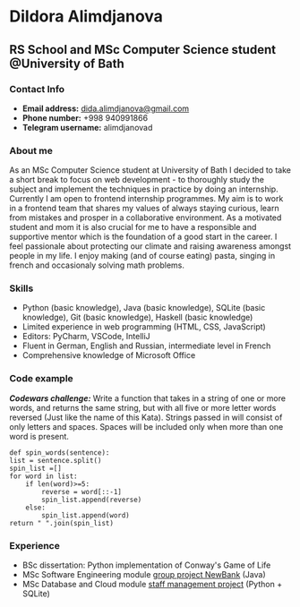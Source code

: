 # Dildora Alimdjanova
## RS School and MSc Computer Science student @University of Bath

### Contact Info ###
- **Email address:** dida.alimdjanova@gmail.com
- **Phone number:** +998 940991866
- **Telegram username:** alimdjanovad

### About me ###
As an MSc Computer Science student at University of Bath I decided to take a short break to focus on web development - to thoroughly study the subject and implement the techniques in practice by doing an internship. Currently I am open to frontend internship programmes. My aim is to work in a frontend team that shares my values of always staying curious, learn from mistakes and prosper in a collaborative environment. As a motivated student and mom it is also crucial for me to have a responsible and supportive mentor which is the foundation of a good start in the career.
I feel passionale about protecting our climate and raising awareness amongst people in my life.
I enjoy making (and of course eating) pasta, singing in french and occasionaly solving math problems. 

### Skills ###
- Python (basic knowledge), Java (basic knowledge), SQLite (basic knowledge), Git  (basic knowledge), Haskell (basic knowledge)
- Limited experience in web programming (HTML, CSS, JavaScript)
- Editors: PyCharm, VSCode, IntelliJ
- Fluent in German, English and Russian, intermediate level in French
- Comprehensive knowledge of Microsoft Office

### Code example ###
***Codewars challenge:*** Write a function that takes in a string of one or more words, 
 and returns the same string, but with all five or more letter  words reversed (Just like the name of this Kata). Strings passed  in will consist of only letters and spaces. Spaces will be included only when more than one word is present.

    def spin_words(sentence):
    list = sentence.split()
    spin_list =[]
    for word in list:
        if len(word)>=5:
            reverse = word[::-1]
            spin_list.append(reverse)
        else:
            spin_list.append(word)
    return " ".join(spin_list)
    
### Experience ###
- BSc dissertation: Python implementation of Conway's Game of Life
- MSc Software Engineering module [group project NewBank](https://github.com/draxano/newBank) (Java)
- MSc Database and Cloud module [staff management project](https://replit.com/@dida999/ABCcompany#main.py) (Python + SQLite)